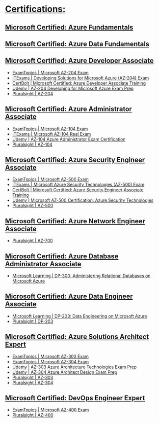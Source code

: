 
# [Certifications:](https://docs.microsoft.com/en-us/learn/certifications/browse/?term=azure&resource_type=certification)

## [Microsoft Certified: Azure Fundamentals](https://docs.microsoft.com/en-us/learn/certifications/azure-fundamentals)
##
## [Microsoft Certified: Azure Data Fundamentals](https://docs.microsoft.com/en-us/learn/certifications/azure-data-fundamentals)
##
## [Microsoft Certified: Azure Developer Associate](https://docs.microsoft.com/en-us/learn/certifications/azure-developer)
- [ExamTopics | Microsoft AZ-204 Exam](https://www.examtopics.com/exams/microsoft/az-204/)
- [ITExams | Developing Solutions for Microsoft Azure (AZ-204) Exam](https://www.itexams.com/info/AZ-204)
- [CertBolt | Microsoft Certified: Azure Developer Associate Training](https://www.certbolt.com/microsoft-certified-azure-developer-associate-exam-dumps)
- [Udemy | AZ-204 Developing for Microsoft Azure Exam Prep](https://www.udemy.com/course/70532-azure/)
- [Pluralsight | AZ-204](https://www.pluralsight.com/search?q=AZ-204&categories=all)
##
## [Microsoft Certified: Azure Administrator Associate](https://docs.microsoft.com/en-us/learn/certifications/azure-administrator)
- [ExamTopics | Microsoft AZ-104 Exam](https://www.examtopics.com/exams/microsoft/az-104/)
- [ITExams | Microsoft AZ-104 Real Exam](https://www.itexams.com/info/AZ-104)
- [Udemy | AZ-104 Azure Administrator Exam Certification](https://www.udemy.com/course/70533-azure/)
- [Pluralsight | AZ-104](https://www.pluralsight.com/search?q=AZ-104&categories=all)
##
## [Microsoft Certified: Azure Security Engineer Associate](https://docs.microsoft.com/en-us/learn/certifications/azure-security-engineer) 
- [ExamTopics | Microsoft AZ-500 Exam](https://www.examtopics.com/exams/microsoft/az-500/)
- [ITExams | Microsoft Azure Security Technologies (AZ-500) Exam](https://www.itexams.com/info/AZ-500)
- [CertBolt | Microsoft Certified: Azure Security Engineer Associate Training](https://www.certbolt.com/microsoft-certified-azure-security-engineer-associate-exam-dumps)
- [Udemy | Microsoft AZ-500 Certification: Azure Security Technologies](https://www.udemy.com/course/az-500-course/)
- [Pluralsight | AZ-500](https://www.pluralsight.com/search?q=AZ-500&categories=all)
##
## [Microsoft Certified: Azure Network Engineer Associate](https://docs.microsoft.com/en-us/learn/certifications/azure-network-engineer-associate)
- [Pluralsight | AZ-700](https://www.pluralsight.com/search?q=AZ-700&categories=all)
##
## [Microsoft Certified: Azure Database Administrator Associate](https://docs.microsoft.com/en-us/learn/certifications/azure-database-administrator-associate)
- [Microsoft Learning | DP-300: Administering Relational Databases on Microsoft Azure](https://microsoftlearning.github.io/DP-300T00-Administering-Relational-Databases-on-Azure/)
##
## [Microsoft Certified: Azure Data Engineer Associate](https://docs.microsoft.com/en-us/learn/certifications/azure-data-engineer)
- [Microsoft Learning | DP-203: Data Engineering on Microsoft Azure](https://github.com/MicrosoftLearning/DP-203-Data-Engineer)
- [Pluralsight | DP-203](https://www.pluralsight.com/search?q=DP-203&categories=all)
##
## [Microsoft Certified: Azure Solutions Architect Expert](https://docs.microsoft.com/en-us/learn/certifications/azure-solutions-architect)
- [ExamTopics | Microsoft AZ-303 Exam](https://www.examtopics.com/exams/microsoft/az-303/)
- [ExamTopics | Microsoft AZ-304 Exam](https://www.examtopics.com/exams/microsoft/az-304/)
- [Udemy | AZ-303 Azure Architecture Technologies Exam Prep](https://www.udemy.com/course/70534-azure/)
- [Udemy | AZ-304 Azure Architect Design Exam Prep](https://www.udemy.com/course/az301-azure/)
- [Pluralsight | AZ-303](https://www.pluralsight.com/search?q=AZ-303&categories=all)
- [Pluralsight | AZ-304](https://www.pluralsight.com/search?q=AZ-304&categories=all)
##
## [Microsoft Certified: DevOps Engineer Expert](https://docs.microsoft.com/en-us/learn/certifications/devops-engineer)
- [ExamTopics | Microsoft AZ-400 Exam](https://www.examtopics.com/exams/microsoft/az-400/)
- [Pluralsight | AZ-400](https://www.pluralsight.com/search?q=AZ-400&categories=all)

